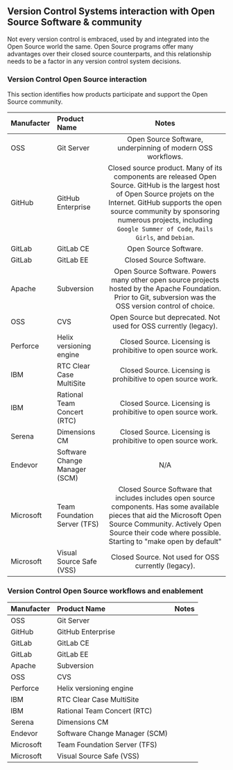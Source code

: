 ## Version Control Systems interaction with Open Source Software & community

Not every version control is embraced, used by and integrated into the Open Source world the same. Open Source programs offer many advantages over their closed source counterparts, and this relationship needs to be a factor in any version control system decisions.

### Version Control Open Source interaction
This section identifies how products participate and support the Open Source community.

| Manufacter | Product Name | Notes | 
|:------- |:------- |:------:|
| OSS | Git Server | Open Source Software, underpinning of modern OSS workflows. |
| GitHub | GitHub Enterprise | Closed source product. Many of its components are released Open Source. GitHub is the largest host of Open Source projets on the Internet. GitHub supports the open source community by sponsoring numerous projects, including `Google Summer of Code`, `Rails Girls`, and `Debian`. |
| GitLab | GitLab CE | Open Source Software. |
| GitLab | GitLab EE | Closed Source Software. |
| Apache | Subversion | Open Source Software. Powers many other open source projects hosted by the Apache Foundation. Prior to Git, subversion was the OSS version control of choice. |
| OSS | CVS | Open Source but deprecated. Not used for OSS currently (legacy). |
| Perforce | Helix versioning engine | Closed Source. Licensing is prohibitive to open source work. |
| IBM | RTC Clear Case MultiSite | Closed Source. Licensing is prohibitive to open source work.|
| IBM | Rational Team Concert (RTC) | Closed Source. Licensing is prohibitive to open source work. |
| Serena | Dimensions CM |  Closed Source. Licensing is prohibitive to open source work. |
| Endevor | Software Change Manager (SCM) | N/A |
| Microsoft | Team Foundation Server (TFS) | Closed Source Software that includes includes open source components. Has some available pieces that aid the Microsoft Open Source Community. Actively Open Source their code where possible. Starting to "make open by default" |
| Microsoft | Visual Source Safe (VSS) |  Closed Source. Not used for OSS currently (legacy). |

### Version Control Open Source workflows and enablement

| Manufacter | Product Name | Notes | 
|:------- |:------- |:------:|
| OSS | Git Server |   |
| GitHub | GitHub Enterprise |  |
| GitLab | GitLab CE |   |
| GitLab | GitLab EE |   |
| Apache | Subversion |  |
| OSS | CVS |   |
| Perforce | Helix versioning engine |  |
| IBM | RTC Clear Case MultiSite |  |
| IBM | Rational Team Concert (RTC) |  |
| Serena | Dimensions CM | |
| Endevor | Software Change Manager (SCM) |  |
| Microsoft | Team Foundation Server (TFS) |  |
| Microsoft | Visual Source Safe (VSS) | |

